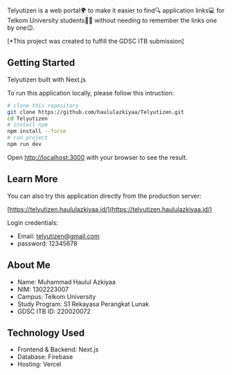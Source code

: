 Telyutizen is a web portal🌍 to make it easier to find🔍 application links💻 for Telkom University students👨‍💻 without needing to remember the links one by one😉.

[*This project was created to fulfill the GDSC ITB submission]

## Getting Started

Telyutizen built with Next.js

To run this application locally, please follow this intruction:

```bash
# clone this repository
git clone https://github.com/haululazkiyaa/Telyutizen.git
cd Telyutizen
# install npm
npm install --force
# run project
npm run dev
```

Open [http://localhost:3000](http://localhost:3000) with your browser to see the result.

## Learn More

You can also try this application directly from the production server:

[https://telyutizen.haululazkiyaa.id/](https://telyutizen.haululazkiyaa.id/)

Login credentials:

- Email: telyutizen@gmail.com
- password: 12345678

## About Me

- Name: Muhammad Haulul Azkiyaa
- NIM: 1302223007
- Campus: Telkom University
- Study Program: S1 Rekayasa Perangkat Lunak
- GDSC ITB ID: 220020072

## Technology Used

- Frontend & Backend: Next.js
- Database: Firebase
- Hosting: Vercel
